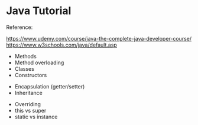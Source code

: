 # Java Tutorial

Reference:

https://www.udemy.com/course/java-the-complete-java-developer-course/
https://www.w3schools.com/java/default.asp


- Methods
- Method overloading
- Classes
- Constructors
* Encapsulation (getter/setter)
* Inheritance
- Overriding
- this vs super
- static vs instance
